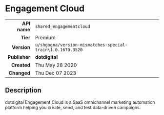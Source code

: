 # Engagement Cloud
| | |
|-:|-|
|**API name**|`shared_engagementcloud`|
|**Tier**|Premium|
|**Version**|`u/shgogna/version-mismatches-special-train\1.0.1670.3520`|
|**Publisher**|**dotdigital**|
|**Created**|Thu May 28 2020|
|**Changed**|Thu Dec 07 2023|

## Description
dotdigital Engagement Cloud is a SaaS omnichannel marketing automation platform helping you create, send, and test data-driven campaigns.
